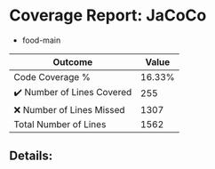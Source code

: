 
# Coverage Report: JaCoCo

* food-main
      
      
| Outcome                 | Value                                                               |
|-------------------------|---------------------------------------------------------------------|
| Code Coverage %         | 16.33%               |
| :heavy_check_mark: Number of Lines Covered | 255    |
| :x: Number of Lines Missed  | 1307     |
| Total Number of Lines   | 1562     |


## Details:

    
